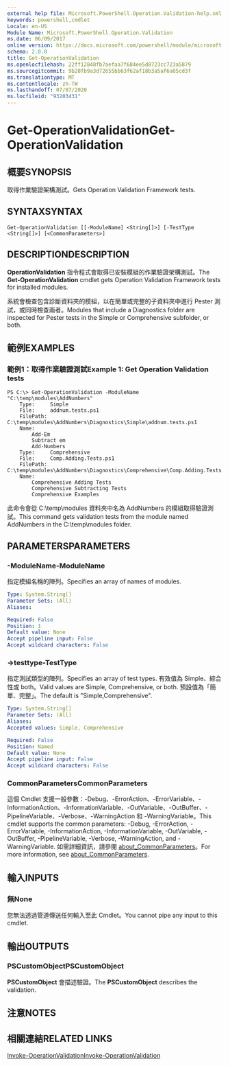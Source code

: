 ```yaml
---
external help file: Microsoft.PowerShell.Operation.Validation-help.xml
keywords: powershell,cmdlet
Locale: en-US
Module Name: Microsoft.PowerShell.Operation.Validation
ms.date: 06/09/2017
online version: https://docs.microsoft.com/powershell/module/microsoft.powershell.operation.validation/get-operationvalidation?view=powershell-5.1&WT.mc_id=ps-gethelp
schema: 2.0.0
title: Get-OperationValidation
ms.openlocfilehash: 22ff12848fb7aefaa7f684ee5d8723cc723a5879
ms.sourcegitcommit: 9b28fb9a3d72655bb63f62af18b3a5af6a05cd3f
ms.translationtype: MT
ms.contentlocale: zh-TW
ms.lasthandoff: 07/07/2020
ms.locfileid: "93203431"
---
```

# <span data-ttu-id="26439-103">Get-OperationValidation</span><span class="sxs-lookup"><span data-stu-id="26439-103">Get-OperationValidation</span></span>

## <span data-ttu-id="26439-104">概要</span><span class="sxs-lookup"><span data-stu-id="26439-104">SYNOPSIS</span></span>
<span data-ttu-id="26439-105">取得作業驗證架構測試。</span><span class="sxs-lookup"><span data-stu-id="26439-105">Gets Operation Validation Framework tests.</span></span>

## <span data-ttu-id="26439-106">SYNTAX</span><span class="sxs-lookup"><span data-stu-id="26439-106">SYNTAX</span></span>

```
Get-OperationValidation [[-ModuleName] <String[]>] [-TestType <String[]>] [<CommonParameters>]
```

## <span data-ttu-id="26439-107">DESCRIPTION</span><span class="sxs-lookup"><span data-stu-id="26439-107">DESCRIPTION</span></span>
<span data-ttu-id="26439-108">**OperationValidation** 指令程式會取得已安裝模組的作業驗證架構測試。</span><span class="sxs-lookup"><span data-stu-id="26439-108">The **Get-OperationValidation** cmdlet gets Operation Validation Framework tests for installed modules.</span></span>

<span data-ttu-id="26439-109">系統會檢查包含診斷資料夾的模組，以在簡單或完整的子資料夾中進行 Pester 測試，或同時檢查兩者。</span><span class="sxs-lookup"><span data-stu-id="26439-109">Modules that include a Diagnostics folder are inspected for Pester tests in the Simple or Comprehensive subfolder, or both.</span></span>

## <span data-ttu-id="26439-110">範例</span><span class="sxs-lookup"><span data-stu-id="26439-110">EXAMPLES</span></span>

### <span data-ttu-id="26439-111">範例1：取得作業驗證測試</span><span class="sxs-lookup"><span data-stu-id="26439-111">Example 1: Get Operation Validation tests</span></span>

```
PS C:\> Get-OperationValidation -ModuleName "C:\temp\modules\AddNumbers"
    Type:     Simple
    File:     addnum.tests.ps1
    FilePath: C:\temp\modules\AddNumbers\Diagnostics\Simple\addnum.tests.ps1
    Name:
        Add-Em
        Subtract em
        Add-Numbers
    Type:     Comprehensive
    File:     Comp.Adding.Tests.ps1
    FilePath: C:\temp\modules\AddNumbers\Diagnostics\Comprehensive\Comp.Adding.Tests.ps1
    Name:
        Comprehensive Adding Tests
        Comprehensive Subtracting Tests
        Comprehensive Examples
```

<span data-ttu-id="26439-112">此命令會從 C:\temp\modules 資料夾中名為 AddNumbers 的模組取得驗證測試。</span><span class="sxs-lookup"><span data-stu-id="26439-112">This command gets validation tests from the module named AddNumbers in the C:\temp\modules folder.</span></span>

## <span data-ttu-id="26439-113">PARAMETERS</span><span class="sxs-lookup"><span data-stu-id="26439-113">PARAMETERS</span></span>

### <span data-ttu-id="26439-114">-ModuleName</span><span class="sxs-lookup"><span data-stu-id="26439-114">-ModuleName</span></span>
<span data-ttu-id="26439-115">指定模組名稱的陣列。</span><span class="sxs-lookup"><span data-stu-id="26439-115">Specifies an array of names of modules.</span></span>

```yaml
Type: System.String[]
Parameter Sets: (All)
Aliases:

Required: False
Position: 1
Default value: None
Accept pipeline input: False
Accept wildcard characters: False
```

### <span data-ttu-id="26439-116">->testtype</span><span class="sxs-lookup"><span data-stu-id="26439-116">-TestType</span></span>
<span data-ttu-id="26439-117">指定測試類型的陣列。</span><span class="sxs-lookup"><span data-stu-id="26439-117">Specifies an array of test types.</span></span>
<span data-ttu-id="26439-118">有效值為 Simple、綜合性或 both。</span><span class="sxs-lookup"><span data-stu-id="26439-118">Valid values are Simple, Comprehensive, or both.</span></span>
<span data-ttu-id="26439-119">預設值為「簡單、完整」。</span><span class="sxs-lookup"><span data-stu-id="26439-119">The default is "Simple,Comprehensive".</span></span>

```yaml
Type: System.String[]
Parameter Sets: (All)
Aliases:
Accepted values: Simple, Comprehensive

Required: False
Position: Named
Default value: None
Accept pipeline input: False
Accept wildcard characters: False
```

### <span data-ttu-id="26439-120">CommonParameters</span><span class="sxs-lookup"><span data-stu-id="26439-120">CommonParameters</span></span>
<span data-ttu-id="26439-121">這個 Cmdlet 支援一般參數：-Debug、-ErrorAction、-ErrorVariable、-InformationAction、-InformationVariable、-OutVariable、-OutBuffer、-PipelineVariable、-Verbose、-WarningAction 和 -WarningVariable。</span><span class="sxs-lookup"><span data-stu-id="26439-121">This cmdlet supports the common parameters: -Debug, -ErrorAction, -ErrorVariable, -InformationAction, -InformationVariable, -OutVariable, -OutBuffer, -PipelineVariable, -Verbose, -WarningAction, and -WarningVariable.</span></span> <span data-ttu-id="26439-122">如需詳細資訊，請參閱 [about_CommonParameters](https://go.microsoft.com/fwlink/?LinkID=113216)。</span><span class="sxs-lookup"><span data-stu-id="26439-122">For more information, see [about_CommonParameters](https://go.microsoft.com/fwlink/?LinkID=113216).</span></span>

## <span data-ttu-id="26439-123">輸入</span><span class="sxs-lookup"><span data-stu-id="26439-123">INPUTS</span></span>

### <span data-ttu-id="26439-124">無</span><span class="sxs-lookup"><span data-stu-id="26439-124">None</span></span>
<span data-ttu-id="26439-125">您無法透過管道傳送任何輸入至此 Cmdlet。</span><span class="sxs-lookup"><span data-stu-id="26439-125">You cannot pipe any input to this cmdlet.</span></span>

## <span data-ttu-id="26439-126">輸出</span><span class="sxs-lookup"><span data-stu-id="26439-126">OUTPUTS</span></span>

### <span data-ttu-id="26439-127">PSCustomObject</span><span class="sxs-lookup"><span data-stu-id="26439-127">PSCustomObject</span></span>
<span data-ttu-id="26439-128">**PSCustomObject** 會描述驗證。</span><span class="sxs-lookup"><span data-stu-id="26439-128">The **PSCustomObject** describes the validation.</span></span>

## <span data-ttu-id="26439-129">注意</span><span class="sxs-lookup"><span data-stu-id="26439-129">NOTES</span></span>

## <span data-ttu-id="26439-130">相關連結</span><span class="sxs-lookup"><span data-stu-id="26439-130">RELATED LINKS</span></span>

[<span data-ttu-id="26439-131">Invoke-OperationValidation</span><span class="sxs-lookup"><span data-stu-id="26439-131">Invoke-OperationValidation</span></span>](Invoke-OperationValidation.md)
